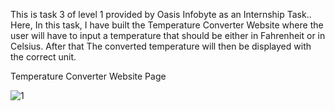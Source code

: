This is task 3 of level 1 provided by Oasis Infobyte as an Internship Task.. Here, In this task, I have built the Temperature Converter Website where the user will have to input a temperature that should be either in Fahrenheit or in Celsius. After that The converted temperature will then be displayed with the correct unit.

Temperature Converter Website Page

![1](https://user-images.githubusercontent.com/91471730/216430996-c2f56d9e-daba-4dfb-9d3e-7158907d2a11.jpg)
